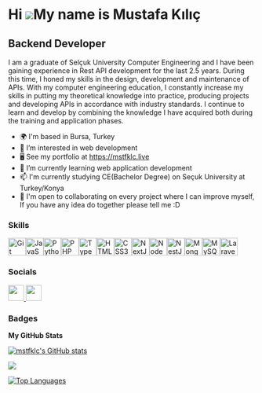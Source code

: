 
Hi ![](https://user-images.githubusercontent.com/18350557/176309783-0785949b-9127-417c-8b55-ab5a4333674e.gif)My name is Mustafa Kılıç
=====================================================================================================================================

Backend Developer
-----------------

I am a graduate of Selçuk University Computer Engineering and I have been gaining experience in Rest API development for the last 2.5 years. During this time, I honed my skills in the design, development and maintenance of APIs. With my computer engineering education, I constantly increase my skills in putting my theoretical knowledge into practice, producing projects and developing APIs in accordance with industry standards. I continue to learn and develop by combining the knowledge I have acquired both during the training and application phases.

* 🌍 I'm based in Bursa, Turkey
* 👀 I’m interested in web development
* 🖥️ See my portfolio at https://mstfklc.live
* 🌱 I’m currently learning web application development
* 📫 I'm currently studying CE(Bachelor Degree) on Seçuk University at Turkey/Konya
* 🤝 I'm open to collaborating on every project where I can improve myself, If you have any idea do together please tell me :D

### Skills


<p align="left">
<a href="https://git-scm.com/" target="_blank" rel="noreferrer"><img src="https://raw.githubusercontent.com/danielcranney/readme-generator/main/public/icons/skills/git-colored.svg" width="36" height="36" alt="Git" /></a><a href="https://developer.mozilla.org/en-US/docs/Web/JavaScript" target="_blank" rel="noreferrer"><img src="https://raw.githubusercontent.com/danielcranney/readme-generator/main/public/icons/skills/javascript-colored.svg" width="36" height="36" alt="JavaScript" /></a><a href="https://www.python.org/" target="_blank" rel="noreferrer"><img src="https://raw.githubusercontent.com/danielcranney/readme-generator/main/public/icons/skills/python-colored.svg" width="36" height="36" alt="Python" /></a><a href="https://www.php.net/" target="_blank" rel="noreferrer"><img src="https://raw.githubusercontent.com/danielcranney/readme-generator/main/public/icons/skills/php-colored.svg" width="36" height="36" alt="PHP" /></a><a href="https://www.typescriptlang.org/" target="_blank" rel="noreferrer"><img src="https://raw.githubusercontent.com/danielcranney/readme-generator/main/public/icons/skills/typescript-colored.svg" width="36" height="36" alt="TypeScript" /></a><a href="https://developer.mozilla.org/en-US/docs/Glossary/HTML5" target="_blank" rel="noreferrer"><img src="https://raw.githubusercontent.com/danielcranney/readme-generator/main/public/icons/skills/html5-colored.svg" width="36" height="36" alt="HTML5" /></a><a href="https://www.w3.org/TR/CSS/#css" target="_blank" rel="noreferrer"><img src="https://raw.githubusercontent.com/danielcranney/readme-generator/main/public/icons/skills/css3-colored.svg" width="36" height="36" alt="CSS3" /></a><a href="https://nextjs.org/docs" target="_blank" rel="noreferrer"><img src="https://raw.githubusercontent.com/danielcranney/readme-generator/main/public/icons/skills/nextjs-colored.svg" width="36" height="36" alt="NextJs" /></a><a href="https://nodejs.org/en/" target="_blank" rel="noreferrer"><img src="https://raw.githubusercontent.com/danielcranney/readme-generator/main/public/icons/skills/nodejs-colored.svg" width="36" height="36" alt="NodeJS" /></a><a href="https://docs.nestjs.com/" target="_blank" rel="noreferrer"><img src="https://raw.githubusercontent.com/danielcranney/readme-generator/main/public/icons/skills/nestjs-colored.svg" width="36" height="36" alt="NestJS" /></a><a href="https://www.mongodb.com/" target="_blank" rel="noreferrer"><img src="https://raw.githubusercontent.com/danielcranney/readme-generator/main/public/icons/skills/mongodb-colored.svg" width="36" height="36" alt="MongoDB" /></a><a href="https://www.mysql.com/" target="_blank" rel="noreferrer"><img src="https://raw.githubusercontent.com/danielcranney/readme-generator/main/public/icons/skills/mysql-colored.svg" width="36" height="36" alt="MySQL" /></a><a href="https://laravel.com/" target="_blank" rel="noreferrer"><img src="https://raw.githubusercontent.com/danielcranney/readme-generator/main/public/icons/skills/laravel-colored.svg" width="36" height="36" alt="Laravel" /></a>
</p>


### Socials

<p align="left"> <a href="https://www.github.com/mstfklc" target="_blank" rel="noreferrer"> <picture> <source media="(prefers-color-scheme: dark)" srcset="https://raw.githubusercontent.com/danielcranney/readme-generator/main/public/icons/socials/github-dark.svg" /> <source media="(prefers-color-scheme: light)" srcset="https://raw.githubusercontent.com/danielcranney/readme-generator/main/public/icons/socials/github.svg" /> <img src="https://raw.githubusercontent.com/danielcranney/readme-generator/main/public/icons/socials/github.svg" width="32" height="32" /> </picture> </a> <a href="https://www.linkedin.com/in/mstfklc" target="_blank" rel="noreferrer"> <picture> <source media="(prefers-color-scheme: dark)" srcset="https://raw.githubusercontent.com/danielcranney/readme-generator/main/public/icons/socials/linkedin-dark.svg" /> <source media="(prefers-color-scheme: light)" srcset="https://raw.githubusercontent.com/danielcranney/readme-generator/main/public/icons/socials/linkedin.svg" /> <img src="https://raw.githubusercontent.com/danielcranney/readme-generator/main/public/icons/socials/linkedin.svg" width="32" height="32" /> </picture> </a></p>

### Badges

<b>My GitHub Stats</b>

<a href="http://www.github.com/mstfklc"><img src="https://github-readme-stats.vercel.app/api?username=mstfklc&show_icons=true&hide=stars,contribs&count_private=true&title_color=0891b2&text_color=f97316&icon_color=0891b2&bg_color=1c1917&hide_border=true&show_icons=true" alt="mstfklc's GitHub stats" /></a>

<a href="http://www.github.com/mstfklc"><img src="https://github-readme-streak-stats.herokuapp.com/?user=mstfklc&stroke=f97316&background=1c1917&ring=0891b2&fire=0891b2&currStreakNum=f97316&currStreakLabel=0891b2&sideNums=f97316&sideLabels=f97316&dates=f97316&hide_border=true" /></a>

<a href="https://github.com/mstfklc" align="left"><img src="https://github-readme-stats.vercel.app/api/top-langs/?username=mstfklc&langs_count=10&title_color=0891b2&text_color=f97316&icon_color=0891b2&bg_color=1c1917&hide_border=true&locale=en&custom_title=Top%20%Languages" alt="Top Languages" /></a>
